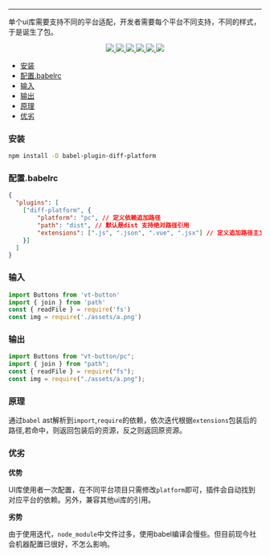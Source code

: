 ---

单个ui库需要支持不同的平台适配，开发者需要每个平台不同支持，不同的样式，于是诞生了包。

<p align="center">
  <a href="https://www.npmjs.com/package/babel-plugin-diff-platform">
    <img src="https://img.shields.io/npm/v/babel-plugin-diff-platform.svg?style=flat-square" />
  </a>
  <a href="https://vuejs.org">
    <img src="https://img.shields.io/badge/vue-2.1.8-brightgreen.svg?style=flat-square" />
  </a>
  <a href="https://travis-ci.org/Jerret321/babel-plugin-diff-platform">
    <img src="https://img.shields.io/travis/Jerret321/babel-plugin-diff-platform.svg?style=flat-square" />
  </a>
  <a href="https://codecov.io/gh/Jerret321/babel-plugin-diff-platform">
    <img src="https://img.shields.io/codecov/c/github/Jerret321/babel-plugin-diff-platform.svg?style=flat-square" />
  </a>
  <a href="https://david-dm.org/Jerret321/babel-plugin-diff-platform">
    <img src="https://img.shields.io/david/Jerret321/babel-plugin-diff-platform.svg?style=flat-square" />
  </a>
  <a href="https://img.shields.io/npm/dm/babel-plugin-diff-platform.svg?style=flat-square">
    <img src="https://img.shields.io/npm/dm/babel-plugin-diff-platform.svg?style=flat-square" />
  </a>
</p>

<!-- TOC -->

- [安装](#安装)
- [配置.babelrc](#配置babelrc)
- [输入](#输入)
- [输出](#输出)
- [原理](#原理)
- [优劣](#优劣)

<!-- /TOC -->

### 安装

```bash
npm install -D babel-plugin-diff-platform
```

### 配置.babelrc

```json
{
  "plugins": [
    ["diff-platform", {
        "platform": "pc", // 定义依赖追加路径
        "path": "dist", // 默认是dist 支持绝对路径引用
        "extensions": [".js", ".json", ".vue", ".jsx"] // 定义追加路径主文件后缀， 默认 .js .json .vue
    }]
  ]
}
```

### 输入

```javascript
import Buttons from 'vt-button'
import { join } from 'path'
const { readFile } = require('fs')
const img = require('./assets/a.png')
```

### 输出

```javascript
import Buttons from "vt-button/pc";
import { join } from "path";
const { readFile } = require("fs");
const img = require("./assets/a.png");
```

### 原理

通过`babel` ast解析到`import`,`require`的依赖，依次迭代根据`extensions`包装后的路径,若命中，则返回包装后的资源，反之则返回原资源。

### 优劣

**优势**

UI库使用者一次配置，在不同平台项目只需修改`platform`即可，插件会自动找到对应平台的依赖。另外，兼容其他ui库的引用。

**劣势**

由于使用迭代，`node_module`中文件过多，使用babel编译会慢些。但目前现今社会机器配置已很好，不怎么影响。

